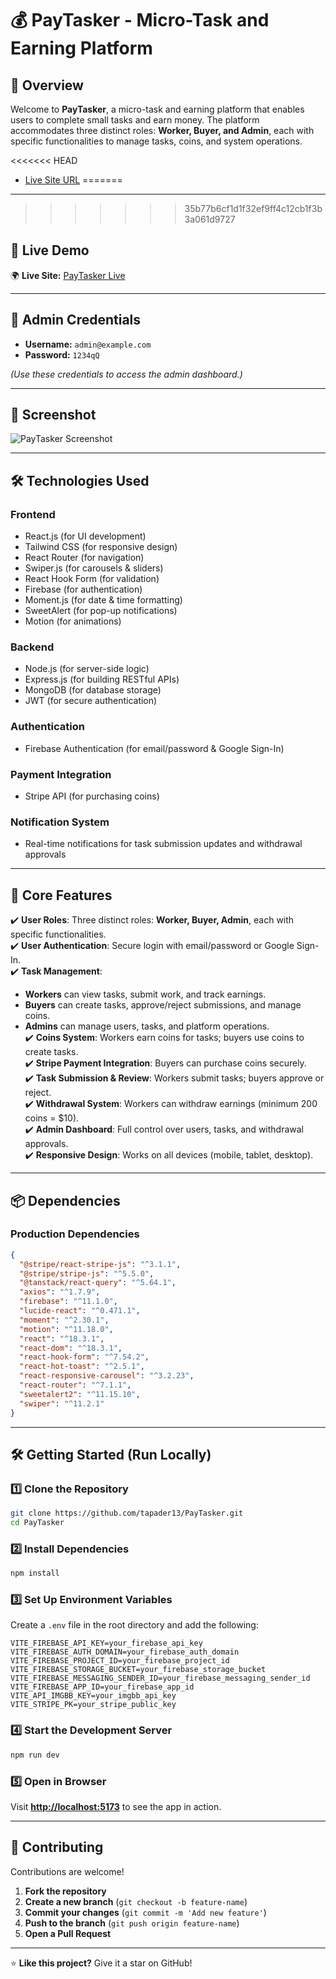 # 💰 PayTasker - Micro-Task and Earning Platform

## 🚀 Overview  

Welcome to **PayTasker**, a micro-task and earning platform that enables users to complete small tasks and earn money. The platform accommodates three distinct roles: **Worker, Buyer, and Admin**, each with specific functionalities to manage tasks, coins, and system operations.

<<<<<<< HEAD
- [Live Site URL](http://localhost:5001)
=======
---
>>>>>>> 35b77b6cf1d1f32ef9ff4c12cb1f3b3a061d9727

## 🔗 Live Demo  

🌍 **Live Site:** [PayTasker Live](https://as12-ea931.web.app/)  

---

## 🔑 Admin Credentials  

- **Username:** `admin@example.com`  
- **Password:** `1234qQ`  

*(Use these credentials to access the admin dashboard.)*  

---

## 📸 Screenshot  

![PayTasker Screenshot](https://i.postimg.cc/904rksvb/Screenshot-2025-02-05-023433.png) 

---

## 🛠️ Technologies Used  

### **Frontend**  
- React.js (for UI development)  
- Tailwind CSS (for responsive design)  
- React Router (for navigation)  
- Swiper.js (for carousels & sliders)  
- React Hook Form (for validation)  
- Firebase (for authentication)  
- Moment.js (for date & time formatting)  
- SweetAlert (for pop-up notifications)  
- Motion (for animations)  

### **Backend**  
- Node.js (for server-side logic)  
- Express.js (for building RESTful APIs)  
- MongoDB (for database storage)  
- JWT (for secure authentication)  

### **Authentication**  
- Firebase Authentication (for email/password & Google Sign-In)  

### **Payment Integration**  
- Stripe API (for purchasing coins)  

### **Notification System**  
- Real-time notifications for task submission updates and withdrawal approvals  

---

## 🚀 Core Features  

✔️ **User Roles**: Three distinct roles: **Worker, Buyer, Admin**, each with specific functionalities.  
✔️ **User Authentication**: Secure login with email/password or Google Sign-In.  
✔️ **Task Management**:  
   - **Workers** can view tasks, submit work, and track earnings.  
   - **Buyers** can create tasks, approve/reject submissions, and manage coins.  
   - **Admins** can manage users, tasks, and platform operations.  
✔️ **Coins System**: Workers earn coins for tasks; buyers use coins to create tasks.  
✔️ **Stripe Payment Integration**: Buyers can purchase coins securely.  
✔️ **Task Submission & Review**: Workers submit tasks; buyers approve or reject.  
✔️ **Withdrawal System**: Workers can withdraw earnings (minimum 200 coins = $10).  
✔️ **Admin Dashboard**: Full control over users, tasks, and withdrawal approvals.  
✔️ **Responsive Design**: Works on all devices (mobile, tablet, desktop).  

---

## 📦 Dependencies  

### **Production Dependencies**  
```json
{
  "@stripe/react-stripe-js": "^3.1.1",
  "@stripe/stripe-js": "^5.5.0",
  "@tanstack/react-query": "^5.64.1",
  "axios": "^1.7.9",
  "firebase": "^11.1.0",
  "lucide-react": "^0.471.1",
  "moment": "^2.30.1",
  "motion": "^11.18.0",
  "react": "^18.3.1",
  "react-dom": "^18.3.1",
  "react-hook-form": "^7.54.2",
  "react-hot-toast": "^2.5.1",
  "react-responsive-carousel": "^3.2.23",
  "react-router": "^7.1.1",
  "sweetalert2": "^11.15.10",
  "swiper": "^11.2.1"
}
```

---

## 🛠️ Getting Started (Run Locally)  

### 1️⃣ Clone the Repository  
```sh
git clone https://github.com/tapader13/PayTasker.git
cd PayTasker
```

### 2️⃣ Install Dependencies  
```sh
npm install
```

### 3️⃣ Set Up Environment Variables  
Create a `.env` file in the root directory and add the following:  
```env
VITE_FIREBASE_API_KEY=your_firebase_api_key
VITE_FIREBASE_AUTH_DOMAIN=your_firebase_auth_domain
VITE_FIREBASE_PROJECT_ID=your_firebase_project_id
VITE_FIREBASE_STORAGE_BUCKET=your_firebase_storage_bucket
VITE_FIREBASE_MESSAGING_SENDER_ID=your_firebase_messaging_sender_id
VITE_FIREBASE_APP_ID=your_firebase_app_id
VITE_API_IMGBB_KEY=your_imgbb_api_key
VITE_STRIPE_PK=your_stripe_public_key
```

### 4️⃣ Start the Development Server  
```sh
npm run dev
```

### 5️⃣ Open in Browser  
Visit **[http://localhost:5173](http://localhost:5173)** to see the app in action.

---

## 🤝 Contributing  

Contributions are welcome!  

1. **Fork the repository**  
2. **Create a new branch** (`git checkout -b feature-name`)  
3. **Commit your changes** (`git commit -m 'Add new feature'`)  
4. **Push to the branch** (`git push origin feature-name`)  
5. **Open a Pull Request**  

---

⭐ **Like this project?** Give it a star on GitHub!  
